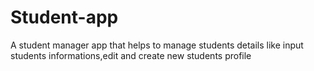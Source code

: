# Student-app
A student manager app that helps to manage students details like input students informations,edit and create new students profile
